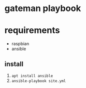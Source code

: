 gateman playbook
===

# requirements

- raspbian
- ansible


## install 

1. `apt install ansible`
3. `ansible-playbook site.yml`
